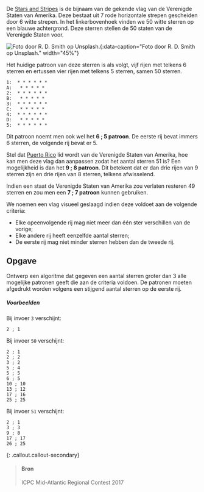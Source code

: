 De <a href="https://nl.wikipedia.org/wiki/Vlag_van_de_Verenigde_Staten" target="_blank">Stars and Stripes</a> is de bijnaam van de gekende vlag van de Verenigde Staten van Amerika. Deze bestaat uit 7 rode horizontale strepen gescheiden door 6 witte strepen. In het linkerbovenhoek vinden we 50 witte sterren op een blauwe achtergrond. Deze sterren stellen de 50 staten van de Verenigde Staten voor.

![Foto door R. D. Smith op Unsplash.](media/R_D_Smith.jpg "Foto door R. D. Smith op Unsplash."){:data-caption="Foto door R. D. Smith op Unsplash." width="45%"}

Het huidige patroon van deze sterren is als volgt, vijf rijen met telkens 6 sterren en ertussen vier rijen met telkens 5 sterren, samen 50 sterren.

```
1:  * * * * * *
A:   * * * * *
2:  * * * * * *
B:   * * * * *
3:  * * * * * *
C:   * * * * *
4:  * * * * * *
D:   * * * * *
5:  * * * * * *
```

Dit patroon noemt men ook wel het **6 ; 5 patroon**. De eerste rij bevat immers 6 sterren, de volgende rij bevat er 5.

Stel dat <a href="https://nl.wikipedia.org/wiki/Puerto_Rico" target="_blank">Puerto Rico</a> lid wordt van de Verenigde Staten van Amerika, hoe kan men deze vlag dan aanpassen zodat het aantal sterren 51 is? Een mogelijkheid is dan het **9 ; 8 patroon**. Dit betekent dat er dan drie rijen van 9 sterren zijn en drie rijen van 8 sterren, telkens afwisselend.

Indien een staat de Verenigde Staten van Amerika zou verlaten resteren 49 sterren en zou men een **7 ; 7 patroon** kunnen gebruiken.


We noemen een vlag visueel geslaagd indien deze voldoet aan de volgende criteria:

- Elke opeenvolgende rij mag niet meer dan één ster verschillen van de vorige;
- Elke andere rij heeft eenzelfde aantal sterren;
- De eerste rij mag niet minder sterren hebben dan de tweede rij.

## Opgave

Ontwerp een algoritme dat gegeven een aantal sterren groter dan 3 alle mogelijke patronen geeft die aan de criteria voldoen. De patronen moeten afgedrukt worden volgens een stijgend aantal sterren op de eerste rij.

##### Voorbeelden

Bij invoer `3` verschijnt:
```
2 ; 1
```

Bij invoer `50` verschijnt:
```
2 ; 1
2 ; 2
3 ; 2
5 ; 4
5 ; 5
6 ; 5
10 ; 10
13 ; 12
17 ; 16
25 ; 25
```

Bij invoer `51` verschijnt:
```
2 ; 1
3 ; 3
9 ; 8
17 ; 17
26 ; 25
```

{: .callout.callout-secondary}
>#### Bron
> ICPC Mid-Atlantic Regional Contest 2017